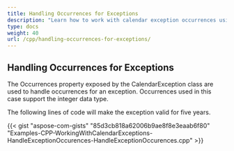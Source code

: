 ```yaml
---
title: Handling Occurrences for Exceptions
description: "Learn how to work with calendar exception occurrences using Aspose.Tasks for C++."
type: docs
weight: 40
url: /cpp/handling-occurrences-for-exceptions/
---
```


## **Handling Occurrences for Exceptions**
The Occurrences property exposed by the CalendarException class are used to handle occurrences for an exception. Occurrences used in this case support the integer data type.

The following lines of code will make the exception valid for five years.

{{< gist "aspose-com-gists" "85d3cb818a62006b9ae8f8e3eaab6f80" "Examples-CPP-WorkingWithCalendarExceptions-HandleExceptionOccurences-HandleExceptionOccurences.cpp" >}}
